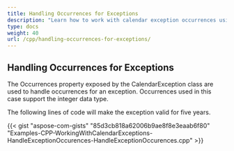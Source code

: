 ```yaml
---
title: Handling Occurrences for Exceptions
description: "Learn how to work with calendar exception occurrences using Aspose.Tasks for C++."
type: docs
weight: 40
url: /cpp/handling-occurrences-for-exceptions/
---
```


## **Handling Occurrences for Exceptions**
The Occurrences property exposed by the CalendarException class are used to handle occurrences for an exception. Occurrences used in this case support the integer data type.

The following lines of code will make the exception valid for five years.

{{< gist "aspose-com-gists" "85d3cb818a62006b9ae8f8e3eaab6f80" "Examples-CPP-WorkingWithCalendarExceptions-HandleExceptionOccurences-HandleExceptionOccurences.cpp" >}}
